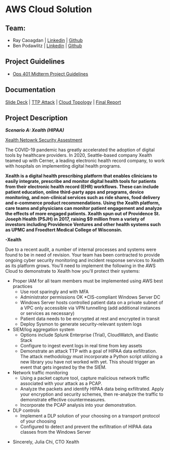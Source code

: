# AWS Cloud Solution

## Team:
* Ray Caoagdan | [Linkedin](https://www.linkedin.com/in/raymond-caoagdan-666191206/) | [Github](https://github.com/rcaoagdan) 
* Ben Podawlitz | [Linkedin](https://www.linkedin.com/in/benpodawiltz) | [Github](https://github.com/benpodawiltz)

## Project Guidelines
* [Ops 401 Midterm Project Guidelines](https://github.com/codefellows/seattle-ops-cyber-401n1/blob/main/class-20/project-guidelines.md)

## Documentation
 [Slide Deck](https://docs.google.com/presentation/d/1YbV_sRDc0HArj8wsM8ZtLYIXoBYiwn2JtoION6wkDF0/edit?usp=sharing) | 
 [TTP Attack](https://docs.google.com/presentation/d/13ueTwVkRY9m7YF0wkqy1dJJkHMXXgJ-rzk3VGOqtXVc/edit?usp=sharing) | [Cloud Topology](https://drive.google.com/file/d/18Q1hXHaLPRNtIVh0XwyGt4Z5tQBLxk13/view) | [Final Report](https://docs.google.com/document/d/196uESyzNqCcGFjPFhu7nQoNPuLHFbIZnvKrvZex2YFI/edit)




## Project Description

***Scenario A: Xealth (HIPAA)***

[Xealth Netowrk Security Assestment](https://www.icloud.com/iclouddrive/0xI962tCmPxawI5W_clmCAHhw#Network_Security_Assessment_-_Xealth)

The COVID-19 pandemic has greatly accelerated the adoption of digital tools by healthcare providers. In 2020, Seattle-based company Xealth teamed up with Cerner, a leading electronic health record company, to work with hospitals on implementing digital health programs.

__Xealth is a digital health prescribing platform that enables clinicians to easily integrate, prescribe and monitor digital health tools for patients from their electronic health record (EHR) workflows. These can include patient education, online third-party apps and programs, device monitoring, and non-clinical services such as ride shares, food delivery and e-commerce product recommendations. Using the Xealth platform, care teams and physicians can monitor patient engagement and analyze the effects of more engaged patients. Xealth spun out of Providence St. Joseph Health (PSJH) in 2017, raising $9 million from a variety of investors including Providence Ventures and other health systems such as UPMC and Froedtert Medical College of Wisconsin.__

__-Xealth__

Due to a recent audit, a number of internal processes and systems were found to be in need of revision. Your team has been contracted to provide ongoing cyber security monitoring and incident response services to Xealth as its platform grows. You'll need to implement the following in the AWS Cloud to demonstrate to Xealth how you'll protect their systems:

* Proper IAM for all team members must be implemented using AWS best practices
    * Use root sparingly and with MFA
    * Administrator permissions OK
*CIS-compliant Windows Server DC
    * Windows Server hosts controlled patient data on a private subnet of a VPC only accessible via VPN tunnelling (add additional instances or services as necessary)
    * Patient data needs to be encrypted at rest and encrypted in transit
    * Deploy Sysmon to generate security-relevant system logs
* SIEM/log aggregation system
    * Options include Splunk Enterprise (Trial), CloudWatch, and Elastic Stack
    * Configure to ingest event logs in real time from key assets
    * Demonstrate an attack TTP with a goal of HIPAA data exfiltration. The attack methodology must incorporate a Python script utilizing a new library you have not worked with yet. This should trigger an event that gets ingested by the the SIEM.
* Network traffic monitoring
    * Using a packet capture tool, capture malicious network traffic associated with your attack as a PCAP.
    * Analyze the packets and identify HIPAA data being exfiltrated. Apply your encryption and security schemes, then re-analyze the traffic to demonstrate effective countermeasures.
    * Incorporate the PCAP analysis into your demonstration.
* DLP controls
    * Implement a DLP solution of your choosing on a transport protocol of your choosing
    * Configured to detect and prevent the exfiltration of HIPAA data classes from the Windows Server
    
- Sincerely, Julia Chi, CTO Xealth


